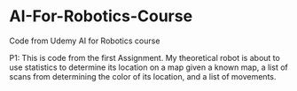 # AI-For-Robotics-Course
Code from Udemy AI for Robotics course


P1:
This is code from the first Assignment. 
My theoretical robot is about to use statistics to determine its location on a map given a known map, 
  a list of scans from determining the color of its location, 
  and a list of movements.
